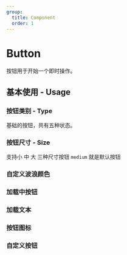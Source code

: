 ```yaml
---
group:
  title: Component
  order: 1
---
```


# Button

按钮用于开始一个即时操作。

## 基本使用 - Usage

<code src="./document/Basic.tsx"></code>

### 按钮类别 - Type

基础的按钮，共有五种状态。

<code src="./document/BasicButton.tsx"></code>

### 按钮尺寸 - Size

支持小 中 大 三种尺寸按钮 `medium` 就是默认按钮

<code src="./document/SizeButton.tsx"></code>

### 自定义波浪颜色

<code src="./document/Animation.tsx"></code>

### 加载中按钮

<code src="./document/LoadingButton.tsx"></code>

### 加载文本

<code src="./document/loadingText.tsx"></code>

### 按钮图标

<code src="./document/iconButton.tsx"></code>

### 自定义按钮

<code src="./document/custom.tsx"></code>
